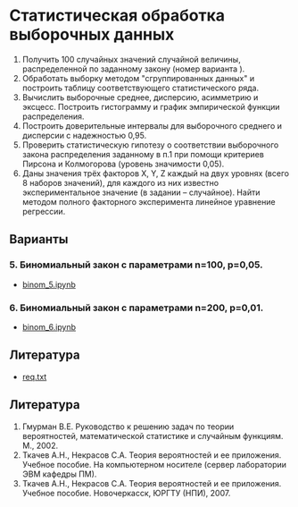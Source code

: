 # Статистическая обработка выборочных данных

1. Получить 100 случайных значений случайной величины, распределенной по заданному закону (номер варианта    ).
2. Обработать выборку методом  "сгруппированных данных" и построить таблицу соответствующего статистического ряда. 
3. Вычислить выборочные среднее, дисперсию, асимметрию и эксцесс. Построить гистограмму и график эмпирической функции распределения.
4. Построить доверительные интервалы для выборочного среднего и дисперсии с надежностью 0,95.
5. Проверить статистическую гипотезу о соответствии выборочного закона распределения заданному в п.1 при помощи критериев Пирсона и Колмогорова (уровень значимости 0,05).
6. Даны значения трёх факторов X, Y, Z каждый на двух уровнях (всего 8 наборов значений), для каждого из них известно экспериментальное значение (в задании – случайное). Найти методом полного факторного эксперимента линейное уравнение регрессии.


## Варианты

### 5. Биномиальный закон с параметрами n=100, p=0,05.

* [binom_5.ipynb](./binom_5.ipynb)

### 6. Биномиальный закон с параметрами n=200, p=0,01.

* [binom_6.ipynb](./binom_6.ipynb)

## Литература

* [req.txt](./req.txt)

## Литература

1. Гмурман В.Е. Руководство к решению задач по теории вероятностей, математической статистике и случайным функциям. М., 2002.
2. Ткачев А.Н., Некрасов С.А. Теория вероятностей и ее приложения. Учебное пособие. На компьютерном носителе (сервер лаборатории ЭВМ кафедры ПМ).
3. Ткачев А.Н., Некрасов С.А. Теория вероятностей и ее приложения. Учебное пособие. Новочеркасск, ЮРГТУ (НПИ), 2007.